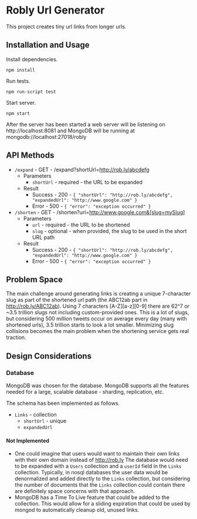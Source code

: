 # Robly Url Generator
This project creates tiny url links from longer urls.

## Installation and Usage
Install dependencies.
```
npm install
```
Run tests.
```
npm run-script test
```
Start server.
```
npm start
```
After the server has been started a web server will be listening on http://localhost:8081 and MongoDB will be running at mongodb://localhost:27018/robly

## API Methods
- `/expand` - GET - /expand?shortUrl=http://rob.ly/abcdefg
  - Parameters
    - `shortUrl` - required - the URL to be expanded
  - Result
    - Success - 200 - `{ "shortUrl": "http://rob.ly/abcdefg", "expandedUrl": "http://www.google.com" }`
    - Error - 500 - `{ "error": "exception occurred" }`
- `/shorten` - GET - /shorten?url=http://www.google.com&[slug=mySlug]
  - Parameters
    - `url` - required - the URL to be shortened
    - `slug` - optional - when provided, the slug to be used in the short URL path
  - Result
    - Success - 200 - `{ "shortUrl": "http://rob.ly/abcdefg", "expandedUrl": "http://www.google.com" }`
    - Error - 500 - `{ "error": "exception occurred" }`

## Problem Space
The main challenge around generating links is creating a unique 7-character slug as part of the shortened url path (the ABC12ab part in http://rob.ly/ABC12ab).  Using 7 characters [A-Z][a-z][0-9] there are 62^7 or ~3.5 trillion slugs not including custom-provided ones.  This is a lot of slugs, but considering 500 million tweets occur on average every day (many with shortened urls), 3.5 trillion starts to look a lot smaller.  Minimizing slug collisions becomes the main problem when the shortening service gets real traction.

## Design Considerations

### Database
MongoDB was chosen for the database.  MongoDB supports all the features needed for a large, scalable database - sharding, replication, etc.

The schema has been implemented as follows.
- `Links` - collection
  - `shortUrl` - unique
  - `expandedUrl`

#### Not Implemented
- One could imagine that users would want to maintain their own links with their own domain instead of http://rob.ly  The database would need to be expanded with a `Users` collection and a `userId` field in the `Links` collection.  Typically, in nosql databases the user data would be denormalized and added directly to the `Links` collection, but considering the number of documents that the `Links` collection could contain there are definitely space concerns with that approach.
- MongoDB has a Time To Live feature that could be added to the collection.  This would allow for a sliding expiration that could be used by mongod to automatically cleanup old, unused links.
